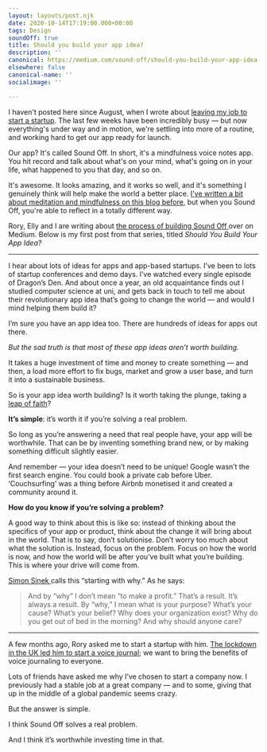 ```yaml
---
layout: layouts/post.njk
date: 2020-10-14T17:19:00.000+00:00
tags: Design
soundOff: true
title: Should you build your app idea?
description: ''
canonical: https://medium.com/sound-off/should-you-build-your-app-idea-4fbc97c777fa
elsewhere: false
canonical-name: ''
socialimage: ''

---
```

I haven't posted here since August, when I wrote about [leaving my job to start a startup](https://paavanblog.com/posts/i-quit-my-job.here-s-what-s-next/ ). The last few weeks have been incredibly busy — but now everything's under way and in motion, we're settling into more of a routine, and working hard to get our app ready for launch.

Our app? It's called Sound Off. In short, it's a mindfulness voice notes app. You hit record and talk about what's on your mind, what's going on in your life, what happened to you that day, and so on.

It's awesome. It looks amazing, and it works so well, and it's something I genuinely think will help make the world a better place. [I've written a bit about meditation and mindfulness on this blog before](https://paavanblog.com/posts/four-notes-on-silence/), but when you Sound Off, you're able to reflect in a totally different way.

Rory, Elly and I are writing about [the process of building Sound Off ](https://medium.com/sound-off)over on Medium. Below is my first post from that series, titled _Should You Build Your App Idea?_

***

I hear about lots of ideas for apps and app-based startups. I’ve been to lots of startup conferences and demo days. I’ve watched every single episode of Dragon’s Den. And about once a year, an old acquaintance finds out I studied computer science at uni, and gets back in touch to tell me about their revolutionary app idea that’s going to change the world — and would I mind helping them build it?

I’m sure you have an app idea too. There are hundreds of ideas for apps out there.

_But the sad truth is that most of these app ideas aren’t worth building._

It takes a huge investment of time and money to create something — and then, a load more effort to fix bugs, market and grow a user base, and turn it into a sustainable business.

So is your app idea worth building? Is it worth taking the plunge, taking a [leap of faith](https://medium.com/illumination/5-reasons-why-you-should-take-the-leap-98113e3aecbd)?

**It’s simple**: it’s worth it if you’re solving a real problem.

So long as you’re answering a need that real people have, your app will be worthwhile. That can be by inventing something brand new, or by making something difficult slightly easier.

And remember — your idea doesn’t need to be unique! Google wasn’t the first search engine. You could book a private cab before Uber. ‘Couchsurfing’ was a thing before Airbnb monetised it and created a community around it.

**How do you know if you’re solving a problem?**

A good way to think about this is like so: instead of thinking about the specifics of your app or product, think about the change it will bring about in the world. That is to say, don’t solutionise. Don’t worry too much about what the solution is. Instead, focus on the problem. Focus on how the world is now, and how the world will be after you’ve built what you’re building. This is where your drive will come from.

[Simon Sinek ](https://www.ted.com/talks/simon_sinek_how_great_leaders_inspire_action?language=en)calls this “starting with why.” As he says:

> And by “why” I don’t mean “to make a profit.” That’s a result. It’s always a result. By “why,” I mean what is your purpose? What’s your cause? What’s your belief? Why does your organization exist? Why do you get out of bed in the morning? And why should anyone care?

***

A few months ago, Rory asked me to start a startup with him. [The lockdown in the UK led him to start a voice journal](https://medium.com/sound-off/we-started-a-start-up-in-lockdown-16ddd7a8d297?source=friends_link&sk=f138e88fc45e19eb46eab688eeaca966); we want to bring the benefits of voice journaling to everyone.

Lots of friends have asked me why I’ve chosen to start a company now. I previously had a stable job at a great company — and to some, giving that up in the middle of a global pandemic seems crazy.

But the answer is simple.

I think Sound Off solves a real problem.

And I think it’s worthwhile investing time in that.